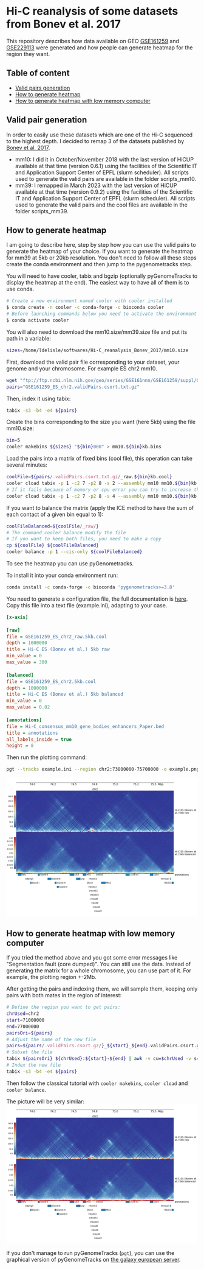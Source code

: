 Hi-C reanalysis of some datasets from Bonev et al. 2017
=======================================================

This repository describes how data available on GEO [GSE161259](https://www.ncbi.nlm.nih.gov/geo/query/acc.cgi?acc=GSE161259) and [GSE229113](https://www.ncbi.nlm.nih.gov/geo/query/acc.cgi?acc=GSE229113) were generated and how people can generate heatmap for the region they want.

Table of content
----------------

* [Valid pairs generation](#valid-pair-generation)
* [How to generate heatmap](#how-to-generate-heatmap)
* [How to generate heatmap with low memory computer](#how-to-generate-heatmap-with-low-memory-computer)

Valid pair generation
---------------------

In order to easily use these datasets which are one of the Hi-C sequenced to the highest depth. I decided to remap 3 of the datasets published by [Bonev et al. 2017](https://doi.org/10.1016/j.cell.2017.09.043).
- mm10: I did it in October/November 2018 with the last version of HiCUP available at that time (version 0.6.1) using the facilities of the Scientific IT and Application Support Center of EPFL (slurm scheduler). All scripts used to generate the valid pairs are available in the folder scripts_mm10.
- mm39: I remapped in March 2023 with the last version of HiCUP available at that time (version 0.9.2) using the facilities of the Scientific IT and Application Support Center of EPFL (slurm scheduler). All scripts used to generate the valid pairs and the cool files are available in the folder scripts_mm39.

How to generate heatmap
-----------------------

I am going to describe here, step by step how you can use the valid pairs to generate the heatmap of your choice. If you want to generate the heatmap for mm39 at 5kb or 20kb resolution. You don't need to follow all these steps create the conda environment and then jump to the pygenometracks step.

You will need to have cooler, tabix and bgzip (optionally pyGenomeTracks to display the heatmap at the end). The easiest way to have all of them is to use conda.

```bash
# Create a new environment named cooler with cooler installed
$ conda create -n cooler -c conda-forge -c bioconda cooler
# Before launching commands below you need to activate the environment
$ conda activate cooler
```

You will also need to download the mm10.size/mm39.size file and put its path in a variable:

```bash
sizes=/home/ldelisle/softwares/Hi-C_reanalysis_Bonev_2017/mm10.size
```

First, download the valid pair file corresponding to your dataset, your genome and your chromosome. For example ES chr2 mm10.

```bash
wget "ftp://ftp.ncbi.nlm.nih.gov/geo/series/GSE161nnn/GSE161259/suppl/GSE161259%5FES%5Fchr2%2EvalidPairs%2Ecsort%2Etxt%2Egz"
pairs="GSE161259_ES_chr2.validPairs.csort.txt.gz"
```

Then, index it using tabix:

```bash
tabix -s3 -b4 -e4 ${pairs}
```

Create the bins corresponding to the size you want (here 5kb) using the file mm10.size:

```bash
bin=5
cooler makebins ${sizes} "${bin}000" > mm10.${bin}kb.bins
```

Load the pairs into a matrix of fixed bins (cool file), this operation can take several minutes:

```bash
coolFile=${pairs/.validPairs.csort.txt.gz/_raw.${bin}kb.cool}
cooler cload tabix -p 1 -c2 7 -p2 8 -s 2 --assembly mm10 mm10.${bin}kb.bins ${pairs} ${coolFile}
# If it fails because of memory or cpu error you can try to increase the number after -s, for example:
cooler cload tabix -p 1 -c2 7 -p2 8 -s 4 --assembly mm10 mm10.${bin}kb.bins ${pairs} ${coolFile}
```

If you want to balance the matrix (apply the ICE method to have the sum of each contact of a given bin equal to 1):

```bash
coolFileBalanced=${coolFile/_raw/}
# The command cooler balance modify the file
# If you want to keep both files, you need to make a copy
cp ${coolFile} ${coolFileBalanced}
cooler balance -p 1 --cis-only ${coolFileBalanced}
```

To see the heatmap you can use pyGenometracks.

To install it into your conda environment run:

```bash
conda install -c conda-forge -c bioconda 'pygenometracks>=3.8'
```

You need to generate a configuration file, the full documentation is [here](https://pygenometracks.readthedocs.io). Copy this file into a text file (example.ini), adapting to your case.

```ini
[x-axis]

[raw]
file = GSE161259_ES_chr2_raw.5kb.cool
depth = 1000000
title = Hi-C ES (Bonev et al.) 5kb raw
min_value = 0
max_value = 300

[balanced]
file = GSE161259_ES_chr2.5kb.cool
depth = 1000000
title = Hi-C ES (Bonev et al.) 5kb balanced
min_value = 0
max_value = 0.02

[annotations]
file = Hi-C_consensus_mm10_gene_bodies_enhancers_Paper.bed
title = annotations
all_labels_inside = true
height = 8
```

Then run the plotting command:

```bash
pgt --tracks example.ini --region chr2:73800000-75700000 -o example.png
```

![pyGenomeTracks example with ES HoxD cluster](./example/example.png)

How to generate heatmap with low memory computer
------------------------------------------------

If you tried the method above and you got some error messages like "Segmentation fault (core dumped)". You can still use the data. Instead of generating the matrix for a whole chromosome, you can use part of it. For example, the plotting region +-2Mb.

After getting the pairs and indexing them, we will sample them, keeping only pairs with both mates in the region of interest:

```bash
# Define the region you want to get pairs:
chrUsed=chr2
start=71000000
end=77000000
pairsOri=${pairs}
# Adjust the name of the new file
pairs=${pairs/.validPairs.csort.gz/}_${start}_${end}.validPairs.csort.gz
# Subset the file
tabix ${pairsOri} ${chrUsed}:${start}-${end} | awk -v cu=$chrUsed -v s=$start -v e=$end '$7==cu&&$8<e&&$8>s{print}' | bgzip > ${pairs}
# Index the new file
tabix -s3 -b4 -e4 ${pairs}
```

Then follow the classical tutorial with `cooler makebins`, `cooler cload` and `cooler balance`.

The picture will be very similar:
![pyGenomeTracks example with ES HoxD cluster using only a subset](./example/example2.png)

If you don't manage to run pyGenomeTracks (`pgt`), you can use the graphical version of pyGenomeTracks on [the galaxy european server](https://usegalaxy.eu/).
